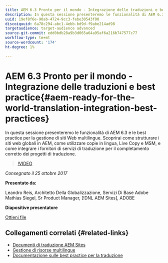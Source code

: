 ```yaml
---
title: AEM 6.3 Pronto per il mondo - Integrazione delle traduzioni e best practice
description: In questa sessione presenteremo le funzionalità di AEM 6.3 e le best practice per la gestione di siti Web multilingue. Scoprirai come strutturare i siti web globali in AEM, come utilizzare copie in lingua, Live Copy e MSM, e come integrare i fornitori di servizi di traduzione per il completamento corretto dei progetti di traduzione.
uuid: 19ef8f6e-90ab-4724-9cc3-febe30543f00
discoiquuid: 6a78c294-abc1-4ebb-bd9d-f9abe214ad98
targetaudience: target-audience advanced
source-git-commit: edd0bdb28a9b3d065a64a95af6a216b747577c77
workflow-type: tm+mt
source-wordcount: '174'
ht-degree: 1%

---
```


# AEM 6.3 Pronto per il mondo - Integrazione delle traduzioni e best practice{#aem-ready-for-the-world-translation-integration-best-practices}

In questa sessione presenteremo le funzionalità di AEM 6.3 e le best practice per la gestione di siti Web multilingue. Scoprirai come strutturare i siti web globali in AEM, come utilizzare copie in lingua, Live Copy e MSM, e come integrare i fornitori di servizi di traduzione per il completamento corretto dei progetti di traduzione.

>[!VIDEO](https://video.tv.adobe.com/v/21532/?quality=9)

*Consegnato il 25 ottobre 2017*

**Presentato da:**

Leandro Reis, Architetto Della Globalizzazione, Servizi Di Base Adobe\
Mathias Siegel, Sr Product Manager, [!DNL AEM Sites], ADOBE

**Diapositive presentatore**

[Ottieni file](assets/immerse-2017-translationpresentation-rev1.pdf)

## Collegamenti correlati {#related-links}

* [Documenti di traduzione AEM Sites](https://docs.adobe.com/docs/en/aem/6-3/administer/sites/translation.html)
* [Gestione di risorse multilingue](https://docs.adobe.com/docs/en/aem/6-3/author/assets/managing-assets-touch-ui/multilingual-assets.html)
* [Documentazione sulle best practice per la traduzione](https://docs.adobe.com/docs/en/aem/6-3/administer/sites/translation/tc-bp.html)
